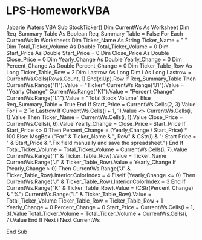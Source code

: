 # LPS-HomeworkVBA
Jabarie Waters VBA
Sub StockTicker()
Dim CurrentWs As Worksheet
Dim Req_Summary_Table As Boolean
Req_Summary_Table = False
For Each CurrentWs In Worksheets
Dim Ticker_Name As String
Ticker_Name = " "
Dim Total_Ticker_Volume As Double
Total_Ticker_Volume = 0
Dim Start_Price As Double
Start_Price = 0
Dim Close_Price As Double
Close_Price = 0
Dim Yearly_Change As Double
Yearly_Change = 0
Dim Percent_Change As Double
Percent_Change = 0
Dim Ticker_Table_Row As Long
Ticker_Table_Row = 2
Dim Lastrow As Long
Dim i As Long
Lastrow = CurrentWs.Cells(Rows.Count, 1).End(xlUp).Row
If Req_Summary_Table Then
CurrentWs.Range("I1").Value = "Ticker"
CurrentWs.Range("J1").Value = "Yearly Change"
CurrentWs.Range("K1").Value = "Percent Change"
CurrentWs.Range("L1").Value = "Total Stock Volume"
Else
Req_Summary_Table = True
End If
Start_Price = CurrentWs.Cells(2, 3).Value
For i = 2 To Lastrow
If CurrentWs.Cells(i + 1, 1).Value <> CurrentWs.Cells(i, 1).Value Then
Ticker_Name = CurrentWs.Cells(i, 1).Value
Close_Price = CurrentWs.Cells(i, 6).Value
Yearly_Change = Close_Price - Start_Price
If Start_Price <> 0 Then
Percent_Change = (Yearly_Change / Start_Price) * 100
Else: MsgBox ("For" & Ticker_Name & ", Row" & CStr(i) & ": Start Price = " & Start_Price & ".Fix <open> field manually and save the spreadsheet.")
End If
Total_Ticker_Volume = Total_Ticker_Volume + CurrentWs.Cells(i, 7).Value
CurrentWs.Range("I" & Ticker_Table_Row).Value = Ticker_Name
CurrentWs.Range("J" & Ticker_Table_Row).Value = Yearly_Change
If (Yearly_Change > 0) Then
CurrentWs.Range("J" & Ticker_Table_Row).Interior.ColorIndex = 4
ElseIf (Yearly_Change <= 0) Then
CurrentWs.Range("J" & Ticker_Table_Row).Interior.ColorIndex = 3
End If
CurrentWs.Range("K" & Ticker_Table_Row).Value = (CStr(Percent_Change) & "%")
CurrentWs.Range("L" & Ticker_Table_Row).Value = Total_Ticker_Volume
Ticker_Table_Row = Ticker_Table_Row + 1
Yearly_Change = 0
Percent_Change = 0
Start_Price = CurrentWs.Cells(i + 1, 3).Value
Total_Ticker_Volume = Total_Ticker_Volume + CurrentWs.Cells(i, 7).Value
End If
Next i
Next CurrentWs










End Sub
